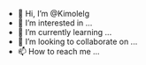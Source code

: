 - 👋 Hi, I’m @Kimolelg
- 👀 I’m interested in ...
- 🌱 I’m currently learning ...
- 💞️ I’m looking to collaborate on ...
- 📫 How to reach me ...

<!---
Kimolelg/Kimolelg is a ✨ special ✨ repository because its `README.md` (this file) appears on your GitHub profile.
You can click the Preview link to take a look at your changes.
--->
